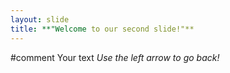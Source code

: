 ```yaml
---
layout: slide
title: **"Welcome to our second slide!"**
---
```

#comment
Your text
*Use the left arrow to go back!*
